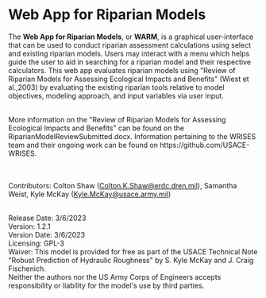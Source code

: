 
# Web App for Riparian Models

The **Web App for Riparian Models**, or **WARM**, is a graphical user-interface that can be used to conduct riparian assessment calculations using select and existing riparian models. Users may interact with a menu which helps guide the user to aid in searching for a riparian model and their respective calculators. This web app evaluates riparian models using "Review of Riparian Models for Assessing Ecological Impacts and Benefits" (Wiest et al.,2003) by evaluating the existing riparian tools relative to model objectives, modeling approach, and input variables via user input. 

<br />
More information on the "Review of Riparian Models for Assessing Ecological Impacts and Benefits" can be found on the RiparianModelReviewSubmitted.docx. Information pertaining to the WRISES team and their ongoing work can be found on https://github.com/USACE-WRISES.

<br /><br />
Contributors: Colton Shaw (Colton.K.Shaw@erdc.dren.mil), Samantha Weist, Kyle McKay (Kyle.McKay@usace.army.mil)

<br />
Release Date: 3/6/2023
<br />
Version: 1.2.1
<br />
Version Date: 3/6/2023 
<br />
Licensing: GPL-3
<br />
Waiver: This model is provided for free as part of the USACE Technical Note "Robust Prediction of Hydraulic Roughness" by S. Kyle McKay and J. Craig Fischenich.
<br />
Neither the authors nor the US Army Corps of Engineers accepts responsibility or liability for the model's use by third parties.

